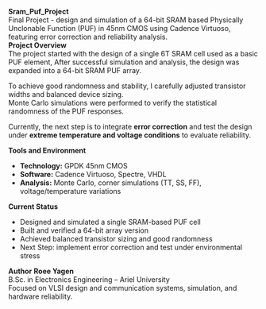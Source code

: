 **Sram_Puf_Project**                                              
Final Project - design and simulation of a 64-bit SRAM based Physically Unclonable Function (PUF) in 45nm CMOS using Cadence Virtuoso, featuring error correction and reliability analysis.                 
**Project Overview**                  
The project started with the design of a single 6T SRAM cell used as a basic PUF element, After successful simulation and analysis, the design was expanded into a 64-bit SRAM PUF array.

To achieve good randomness and stability, I carefully adjusted transistor widths and balanced device sizing.  
Monte Carlo simulations were performed to verify the statistical randomness of the PUF responses.

Currently, the next step is to integrate **error correction** and test the design under **extreme temperature and voltage conditions** to evaluate reliability.

**Tools and Environment**
- **Technology:** GPDK 45nm CMOS
- **Software:** Cadence Virtuoso, Spectre, VHDL
- **Analysis:** Monte Carlo, corner simulations (TT, SS, FF), voltage/temperature variations

**Current Status**
-  Designed and simulated a single SRAM-based PUF cell  
-  Built and verified a 64-bit array version  
-  Achieved balanced transistor sizing and good randomness  
-  Next Step: implement error correction and test under environmental stress

**Author**
**Roee Yagen**  
B.Sc. in Electronics Engineering – Ariel University  
Focused on VLSI design and communication systems, simulation, and hardware reliability.
